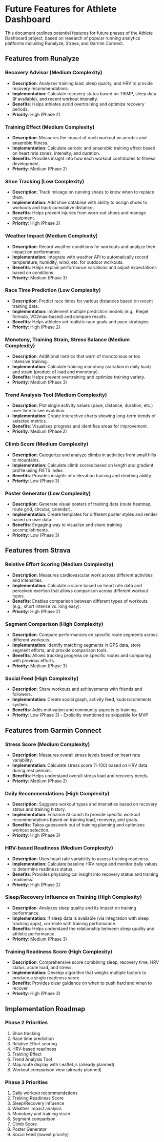 # Future Features for Athlete Dashboard

This document outlines potential features for future phases of the Athlete Dashboard project, based on research of popular running analytics platforms including Runalyze, Strava, and Garmin Connect.

## Features from Runalyze

### Recovery Advisor (Medium Complexity)
- **Description**: Analyzes training load, sleep quality, and HRV to provide recovery recommendations.
- **Implementation**: Calculate recovery status based on TRIMP, sleep data (if available), and recent workout intensity.
- **Benefits**: Helps athletes avoid overtraining and optimize recovery periods.
- **Priority**: High (Phase 2)

### Training Effect (Medium Complexity)
- **Description**: Measures the impact of each workout on aerobic and anaerobic fitness.
- **Implementation**: Calculate aerobic and anaerobic training effect based on heart rate zones, intensity, and duration.
- **Benefits**: Provides insight into how each workout contributes to fitness development.
- **Priority**: Medium (Phase 2)

### Shoe Tracking (Low Complexity)
- **Description**: Track mileage on running shoes to know when to replace them.
- **Implementation**: Add shoe database with ability to assign shoes to workouts and track cumulative distance.
- **Benefits**: Helps prevent injuries from worn-out shoes and manage equipment.
- **Priority**: High (Phase 2)

### Weather Impact (Medium Complexity)
- **Description**: Record weather conditions for workouts and analyze their impact on performance.
- **Implementation**: Integrate with weather API to automatically record temperature, humidity, wind, etc. for outdoor workouts.
- **Benefits**: Helps explain performance variations and adjust expectations based on conditions.
- **Priority**: Medium (Phase 3)

### Race Time Prediction (Low Complexity)
- **Description**: Predict race times for various distances based on recent training data.
- **Implementation**: Implement multiple prediction models (e.g., Riegel formula, VO2max-based) and compare results.
- **Benefits**: Helps athletes set realistic race goals and pace strategies.
- **Priority**: High (Phase 2)

### Monotony, Training Strain, Stress Balance (Medium Complexity)
- **Description**: Additional metrics that warn of monotonous or too intensive training.
- **Implementation**: Calculate training monotony (variation in daily load) and strain (product of load and monotony).
- **Benefits**: Helps prevent overtraining and optimize training variety.
- **Priority**: Medium (Phase 3)

### Trend Analysis Tool (Medium Complexity)
- **Description**: Plot single activity values (pace, distance, duration, etc.) over time to see evolution.
- **Implementation**: Create interactive charts showing long-term trends of selected metrics.
- **Benefits**: Visualizes progress and identifies areas for improvement.
- **Priority**: Medium (Phase 2)

### Climb Score (Medium Complexity)
- **Description**: Categorize and analyze climbs in activities from small hills to mountains.
- **Implementation**: Calculate climb scores based on length and gradient profile using FIETS index.
- **Benefits**: Provides insights into elevation training and climbing ability.
- **Priority**: Low (Phase 3)

### Poster Generator (Low Complexity)
- **Description**: Generate visual posters of training data (route heatmap, route grid, circular, calendar).
- **Implementation**: Create templates for different poster styles and render based on user data.
- **Benefits**: Engaging way to visualize and share training accomplishments.
- **Priority**: Low (Phase 3)

## Features from Strava

### Relative Effort Scoring (Medium Complexity)
- **Description**: Measures cardiovascular work across different activities and intensities.
- **Implementation**: Calculate a score based on heart rate data and perceived exertion that allows comparison across different workout types.
- **Benefits**: Enables comparison between different types of workouts (e.g., short intense vs. long easy).
- **Priority**: High (Phase 2)

### Segment Comparison (High Complexity)
- **Description**: Compare performances on specific route segments across different workouts.
- **Implementation**: Identify matching segments in GPS data, store segment efforts, and provide comparison tools.
- **Benefits**: Allows tracking progress on specific routes and comparing with previous efforts.
- **Priority**: Medium (Phase 3)

### Social Feed (High Complexity)
- **Description**: Share workouts and achievements with friends and followers.
- **Implementation**: Create social graph, activity feed, kudos/comments system.
- **Benefits**: Adds motivation and community aspects to training.
- **Priority**: Low (Phase 3) - Explicitly mentioned as skippable for MVP

## Features from Garmin Connect

### Stress Score (Medium Complexity)
- **Description**: Measures overall stress levels based on heart rate variability.
- **Implementation**: Calculate stress score (1-100) based on HRV data during rest periods.
- **Benefits**: Helps understand overall stress load and recovery needs.
- **Priority**: Medium (Phase 2)

### Daily Recommendations (High Complexity)
- **Description**: Suggests workout types and intensities based on recovery status and training history.
- **Implementation**: Enhance AI coach to provide specific workout recommendations based on training load, recovery, and goals.
- **Benefits**: Takes guesswork out of training planning and optimizes workout selection.
- **Priority**: High (Phase 3)

### HRV-based Readiness (Medium Complexity)
- **Description**: Uses heart rate variability to assess training readiness.
- **Implementation**: Calculate baseline HRV range and monitor daily values to determine readiness status.
- **Benefits**: Provides physiological insight into recovery status and training readiness.
- **Priority**: High (Phase 2)

### Sleep/Recovery Influence on Training (High Complexity)
- **Description**: Analyzes sleep quality and its impact on training performance.
- **Implementation**: If sleep data is available (via integration with sleep tracking apps), correlate with training performance.
- **Benefits**: Helps understand the relationship between sleep quality and athletic performance.
- **Priority**: Medium (Phase 3)

### Training Readiness Score (High Complexity)
- **Description**: Comprehensive score combining sleep, recovery time, HRV status, acute load, and stress.
- **Implementation**: Develop algorithm that weighs multiple factors to produce a single readiness score.
- **Benefits**: Provides clear guidance on when to push hard and when to recover.
- **Priority**: High (Phase 3)

## Implementation Roadmap

### Phase 2 Priorities
1. Shoe tracking
2. Race time prediction
3. Relative Effort scoring
4. HRV-based readiness
5. Training Effect
6. Trend Analysis Tool
7. Map route display with Leaflet.js (already planned)
8. Workout comparison view (already planned)

### Phase 3 Priorities
1. Daily workout recommendations
2. Training Readiness Score
3. Sleep/Recovery influence
4. Weather impact analysis
5. Monotony and training strain
6. Segment comparison
7. Climb Score
8. Poster Generator
9. Social Feed (lowest priority)
